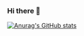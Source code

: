### Hi there 👋

[![Anurag's GitHub stats](https://github-readme-stats.vercel.app/api?username=RealAmritThapa)](https://github.com/anuraghazra/github-readme-stats)
